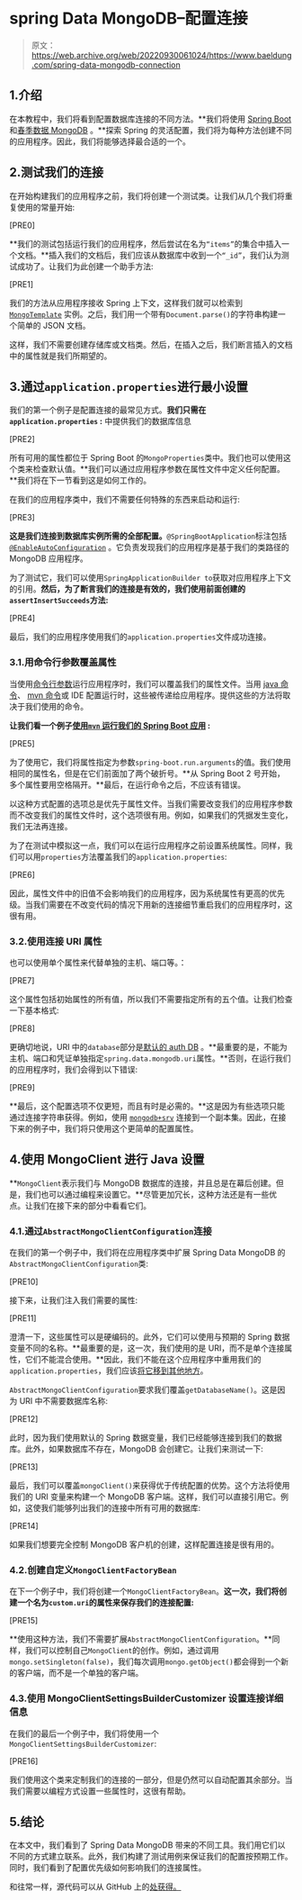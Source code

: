 # spring Data MongoDB–配置连接

> 原文：<https://web.archive.org/web/20220930061024/https://www.baeldung.com/spring-data-mongodb-connection>

## 1.介绍

在本教程中，我们将看到配置数据库连接的不同方法。**我们将使用 [Spring Boot](/web/20221004150550/https://www.baeldung.com/spring-boot) 和[春季数据 MongoDB](/web/20221004150550/https://www.baeldung.com/spring-data-mongodb-tutorial) 。**探索 Spring 的灵活配置，我们将为每种方法创建不同的应用程序。因此，我们将能够选择最合适的一个。

## 2.测试我们的连接

在开始构建我们的应用程序之前，我们将创建一个测试类。让我们从几个我们将重复使用的常量开始:

[PRE0]

**我们的测试包括运行我们的应用程序，然后尝试在名为`“items”`的集合中插入一个文档。**插入我们的文档后，我们应该从数据库中收到一个`“_id”`，我们认为测试成功了。让我们为此创建一个助手方法:

[PRE1]

我们的方法从应用程序接收 Spring 上下文，这样我们就可以检索到 [`MongoTemplate`](/web/20221004150550/https://www.baeldung.com/spring-data-mongodb-tutorial#mongotemplate-and-mongorepository) 实例。之后，我们用一个带有`Document.parse()`的字符串构建一个简单的 JSON 文档。

这样，我们不需要创建存储库或文档类。然后，在插入之后，我们断言插入的文档中的属性就是我们所期望的。

## 3.通过`application.properties`进行最小设置

我们的第一个例子是配置连接的最常见方式。**我们只需在`application.properties` :** 中提供我们的数据库信息

[PRE2]

所有可用的属性都位于 Spring Boot 的`MongoProperties`类中。我们也可以使用这个类来检查默认值。**我们可以通过应用程序参数在属性文件中定义任何配置。**我们将在下一节看到这是如何工作的。

在我们的应用程序类中，我们不需要任何特殊的东西来启动和运行:

[PRE3]

**这是我们连接到数据库实例所需的全部配置。**`@SpringBootApplication`标注包括 [`@EnableAutoConfiguration`](/web/20221004150550/https://www.baeldung.com/spring-boot-custom-auto-configuration) 。它负责发现我们的应用程序是基于我们的类路径的 MongoDB 应用程序。

为了测试它，我们可以使用`SpringApplicationBuilder to`获取对应用程序上下文的引用。**然后，为了断言我们的连接是有效的，我们使用前面创建的`assertInsertSucceeds`方法:**

[PRE4]

最后，我们的应用程序使用我们的`application.properties`文件成功连接。

### 3.1.用命令行参数覆盖属性

当使用[命令行参数](/web/20221004150550/https://www.baeldung.com/java-command-line-arguments)运行应用程序时，我们可以覆盖我们的属性文件。当用 [java 命令](/web/20221004150550/https://www.baeldung.com/java-run-jar-with-arguments)、 [mvn 命令](/web/20221004150550/https://www.baeldung.com/spring-boot-run-maven-vs-executable-jar)或 IDE 配置运行时，这些被传递给应用程序。提供这些的方法将取决于我们使用的命令。

**让我们看一个例子[使用`mvn` 运行我们的 Spring Boot 应用](/web/20221004150550/https://www.baeldung.com/spring-boot-command-line-arguments) :**

[PRE5]

为了使用它，我们将属性指定为参数`spring-boot.run.arguments`的值。我们使用相同的属性名，但是在它们前面加了两个破折号。**从 Spring Boot 2 号开始，多个属性要用空格隔开。**最后，在运行命令之后，不应该有错误。

以这种方式配置的选项总是优先于属性文件。当我们需要改变我们的应用程序参数而不改变我们的属性文件时，这个选项很有用。例如，如果我们的凭据发生变化，我们无法再连接。

为了在测试中模拟这一点，我们可以在运行应用程序之前设置系统属性。同样，我们可以用`properties`方法覆盖我们的`application.properties`:

[PRE6]

因此，属性文件中的旧值不会影响我们的应用程序，因为系统属性有更高的优先级。当我们需要在不改变代码的情况下用新的连接细节重启我们的应用程序时，这很有用。

### 3.2.使用连接 URI 属性

也可以使用单个属性来代替单独的主机、端口等。：

[PRE7]

这个属性包括初始属性的所有值，所以我们不需要指定所有的五个值。让我们检查一下基本格式:

[PRE8]

更确切地说，URI 中的`database`部分是[默认的 auth DB](https://web.archive.org/web/20221004150550/https://www.mongodb.com/docs/master/reference/connection-string/#std-label-connections-standard-connection-string-format) 。**最重要的是，不能为主机、端口和凭证单独指定`spring.data.mongodb.uri`属性。**否则，在运行我们的应用程序时，我们会得到以下错误:

[PRE9]

**最后，这个配置选项不仅更短，而且有时是必需的。**这是因为有些选项只能通过连接字符串获得。例如，使用 [`mongodb+srv`](https://web.archive.org/web/20221004150550/https://www.mongodb.com/developer/products/mongodb/srv-connection-strings/) 连接到一个副本集。因此，在接下来的例子中，我们将只使用这个更简单的配置属性。

## 4.使用 MongoClient 进行 Java 设置

**`MongoClient`表示我们与 MongoDB 数据库的连接，并且总是在幕后创建。但是，我们也可以通过编程来设置它。**尽管更加冗长，这种方法还是有一些优点。让我们在接下来的部分中看看它们。

### 4.1.通过`AbstractMongoClientConfiguration`连接

在我们的第一个例子中，我们将在应用程序类中扩展 Spring Data MongoDB 的`AbstractMongoClientConfiguration`类:

[PRE10]

接下来，让我们注入我们需要的属性:

[PRE11]

澄清一下，这些属性可以是硬编码的。此外，它们可以使用与预期的 Spring 数据变量不同的名称。**最重要的是，这一次，我们使用的是 URI，而不是单个连接属性，它们不能混合使用。**因此，我们不能在这个应用程序中重用我们的`application.properties`，我们应该[将它移到其他地方](/web/20221004150550/https://www.baeldung.com/properties-with-spring)。

`AbstractMongoClientConfiguration`要求我们覆盖`getDatabaseName()`。这是因为 URI 中不需要数据库名称:

[PRE12]

此时，因为我们使用默认的 Spring 数据变量，我们已经能够连接到我们的数据库。此外，如果数据库不存在，MongoDB 会创建它。让我们来测试一下:

[PRE13]

最后，我们可以覆盖`mongoClient()`来获得优于传统配置的优势。这个方法将使用我们的 URI 变量来构建一个 MongoDB 客户端。这样，我们可以直接引用它。例如，这使我们能够列出我们的连接中所有可用的数据库:

[PRE14]

如果我们想要完全控制 MongoDB 客户机的创建，这样配置连接是很有用的。

### 4.2.创建自定义`MongoClientFactoryBean`

在下一个例子中，我们将创建一个`MongoClientFactoryBean`。**这一次，我们将创建一个名为`custom.uri`的属性来保存我们的连接配置:**

[PRE15]

**使用这种方法，我们不需要扩展`AbstractMongoClientConfiguration`。**同样，我们可以控制自己`MongoClient`的创作。例如，通过调用`mongo.setSingleton(false)`，我们每次调用`mongo.getObject()`都会得到一个新的客户端，而不是一个单独的客户端。

### 4.3.使用 MongoClientSettingsBuilderCustomizer 设置连接详细信息

在我们的最后一个例子中，我们将使用一个`MongoClientSettingsBuilderCustomizer`:

[PRE16]

我们使用这个类来定制我们的连接的一部分，但是仍然可以自动配置其余部分。当我们需要以编程方式设置一些属性时，这很有帮助。

## 5.结论

在本文中，我们看到了 Spring Data MongoDB 带来的不同工具。我们用它们以不同的方式建立联系。此外，我们构建了测试用例来保证我们的配置按预期工作。同时，我们看到了配置优先级如何影响我们的连接属性。

和往常一样，源代码可以从 GitHub 上的[处获得。](https://web.archive.org/web/20221004150550/https://github.com/eugenp/tutorials/tree/master/persistence-modules/spring-boot-persistence-mongodb-2)